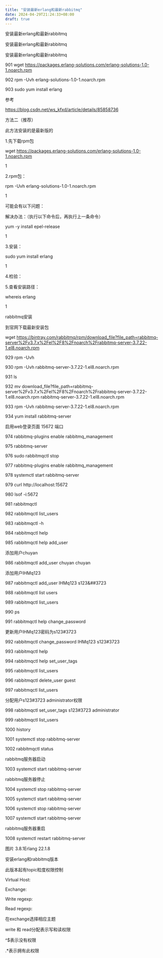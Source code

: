 ```yaml
---
title: "安装最新erlang和最新rabbitmq"
date: 2024-04-29T21:24:33+08:00
draft: true
---
```


安装最新erlang和最新rabbitmq

安装最新erlang和最新rabbitmq

安装最新erlang和最新rabbitmq

901  wget https://packages.erlang-solutions.com/erlang-solutions-1.0-1.noarch.rpm

  902  rpm -Uvh erlang-solutions-1.0-1.noarch.rpm

  903  sudo yum install erlang

参考

https://blog.csdn.net/ws_kfxd/article/details/85858736

方法二（推荐）

此方法安装的是最新版的

1.先下载rpm包



wget https://packages.erlang-solutions.com/erlang-solutions-1.0-1.noarch.rpm

1

2.rpm包：



rpm -Uvh erlang-solutions-1.0-1.noarch.rpm

1

可能会有以下问题：



解决办法：（执行以下命令后，再执行上一条命令）



yum -y install epel-release

1

3.安装：



sudo yum install erlang

1

4.检验：



5.查看安装路径：



whereis erlang

1



rabbitmq安装

到官网下载最新安装包

 wget https://bintray.com/rabbitmq/rpm/download_file?file_path=rabbitmq-server%2Fv3.7.x%2Fel%2F8%2Fnoarch%2Frabbitmq-server-3.7.22-1.el8.noarch.rpm

  929  rpm -Uvh

  930  rpm -Uvh  rabbitmq-server-3.7.22-1.el8.noarch.rpm

  931  ls

  932  mv download_file?file_path=rabbitmq-server%2Fv3.7.x%2Fel%2F8%2Fnoarch%2Frabbitmq-server-3.7.22-1.el8.noarch.rpm rabbitmq-server-3.7.22-1.el8.noarch.rpm

  933  rpm -Uvh  rabbitmq-server-3.7.22-1.el8.noarch.rpm

  934  yum install rabbitmq-server



启用web登录页面 15672 端口

  974  rabbitmq-plugins enable rabbitmq_management

  975  rabbitmq-server

  976  sudo rabbitmqctl stop

  977  rabbitmq-plugins enable rabbitmq_management

  978  systemctl start rabbitmq-server

  979  curl http://localhost:15672

  980  lsof -i:5672

  981  rabbitmqctl

  982  rabbitmqctl list_users

  983  rabbitmqctl -h

  984  rabbitmqctl help

  985  rabbitmqctl help add_user

添加用户chuyan

  986  rabbitmqctl add_user chuyan chuyan

添加用户lHMq123

  987  rabbitmqctl add_user lHMq123 s123&##3723

  988  rabbitmqctl list users

  989  rabbitmqctl list_users

  990  ps

  991  rabbitmqctl help change_password

更新用户lHMq123密码为s123#3723

  992  rabbitmqctl  change_password lHMq123 s123#3723

  993  rabbitmqctl  help

  994  rabbitmqctl help  set_user_tags

  995  rabbitmqctl list_users

  996  rabbitmqctl delete_user guest

  997  rabbitmqctl list_users

分配用户s123#3723  administrator权限

  998  rabbitmqctl set_user_tags s123#3723  administrator

  999  rabbitmqctl list_users

 1000  history

 1001  systemctl stop rabbitmq-server

 1002  rabbitmqctl status

rabbitmq服务器启动

 1003  systemctl start  rabbitmq-server

rabbitmq服务器停止

 1004  systemctl stop rabbitmq-server

 1005  systemctl start  rabbitmq-server

 1006  systemctl stop rabbitmq-server

 1007  systemctl start  rabbitmq-server

rabbitmq服务器重启

 1008  systemctl restart  rabbitmq-server



图片 3.8.1Erlang 22.1.8

安装erlang和rabbitmq版本

此版本起有topic粒度权限控制

Virtual Host:

Exchange:


Write regexp:

Read regexp:

在exchange选择相应主题

write 和 read分配表示写和读权限

^$表示没有权限

.*表示拥有此权限
